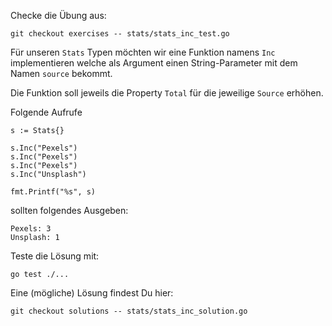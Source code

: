 Checke die Übung aus:

    git checkout exercises -- stats/stats_inc_test.go

Für unseren `Stats` Typen möchten wir eine Funktion namens `Inc` implementieren
welche als Argument einen String-Parameter mit dem Namen `source` bekommt.

Die Funktion soll jeweils die Property `Total` für die jeweilige `Source` erhöhen.

Folgende Aufrufe


	s := Stats{}

	s.Inc("Pexels")
	s.Inc("Pexels")
	s.Inc("Pexels")
	s.Inc("Unsplash")

	fmt.Printf("%s", s)

sollten folgendes Ausgeben:

```
Pexels: 3
Unsplash: 1
```
Teste die Lösung mit:

    go test ./...

Eine (mögliche) Lösung findest Du hier:

    git checkout solutions -- stats/stats_inc_solution.go